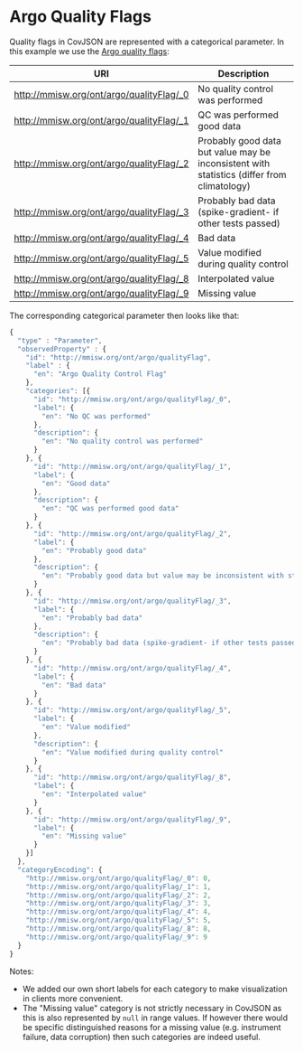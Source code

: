 # Argo Quality Flags

Quality flags in CovJSON are represented with a categorical parameter. In this example we use the [Argo quality flags](http://mmisw.org/ont/argo/qualityFlag):

URI                                        | Description
-------------------------------------------|---------------------------------
<http://mmisw.org/ont/argo/qualityFlag/_0> | No quality control was performed
<http://mmisw.org/ont/argo/qualityFlag/_1> | QC was performed good data
<http://mmisw.org/ont/argo/qualityFlag/_2> | Probably good data but value may be inconsistent with statistics (differ from climatology)
<http://mmisw.org/ont/argo/qualityFlag/_3> | Probably bad data (spike-gradient- if other tests passed)
<http://mmisw.org/ont/argo/qualityFlag/_4> | Bad data
<http://mmisw.org/ont/argo/qualityFlag/_5> | Value modified during quality control
<http://mmisw.org/ont/argo/qualityFlag/_8> | Interpolated value
<http://mmisw.org/ont/argo/qualityFlag/_9> | Missing value

The corresponding categorical parameter then looks like that:
```js
{
  "type" : "Parameter",
  "observedProperty" : {
    "id": "http://mmisw.org/ont/argo/qualityFlag",
    "label" : {
      "en": "Argo Quality Control Flag"
    },
    "categories": [{
      "id": "http://mmisw.org/ont/argo/qualityFlag/_0",
      "label": {
        "en": "No QC was performed"
      },
      "description": {
        "en": "No quality control was performed"
      }
    }, {
      "id": "http://mmisw.org/ont/argo/qualityFlag/_1",
      "label": {
        "en": "Good data"
      },
      "description": {
        "en": "QC was performed good data"
      }
    }, {
      "id": "http://mmisw.org/ont/argo/qualityFlag/_2",
      "label": {
        "en": "Probably good data"
      },
      "description": {
        "en": "Probably good data but value may be inconsistent with statistics (differ from climatology)"
      }
    }, {
      "id": "http://mmisw.org/ont/argo/qualityFlag/_3",
      "label": {
        "en": "Probably bad data"
      },
      "description": {
        "en": "Probably bad data (spike-gradient- if other tests passed)"
      }
    }, {
      "id": "http://mmisw.org/ont/argo/qualityFlag/_4",
      "label": {
        "en": "Bad data"
      }
    }, {
      "id": "http://mmisw.org/ont/argo/qualityFlag/_5",
      "label": {
        "en": "Value modified"
      },
      "description": {
        "en": "Value modified during quality control"
      }
    }, {
      "id": "http://mmisw.org/ont/argo/qualityFlag/_8",
      "label": {
        "en": "Interpolated value"
      }
    }, {
      "id": "http://mmisw.org/ont/argo/qualityFlag/_9",
      "label": {
        "en": "Missing value"
      }
    }]
  },
  "categoryEncoding": {
    "http://mmisw.org/ont/argo/qualityFlag/_0": 0,
    "http://mmisw.org/ont/argo/qualityFlag/_1": 1,
    "http://mmisw.org/ont/argo/qualityFlag/_2": 2,
    "http://mmisw.org/ont/argo/qualityFlag/_3": 3,
    "http://mmisw.org/ont/argo/qualityFlag/_4": 4,
    "http://mmisw.org/ont/argo/qualityFlag/_5": 5,
    "http://mmisw.org/ont/argo/qualityFlag/_8": 8,
    "http://mmisw.org/ont/argo/qualityFlag/_9": 9
  }
}
```

Notes:
- We added our own short labels for each category to make visualization in clients more convenient.
- The "Missing value" category is not strictly necessary in CovJSON as this is also represented by `null` in range values.
  If however there would be specific distinguished reasons for a missing value (e.g. instrument failure, data corruption) then
  such categories are indeed useful.
